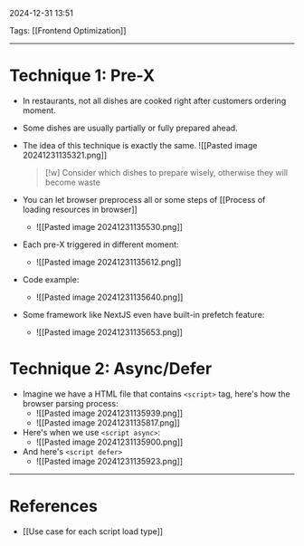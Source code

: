 2024-12-31 13:51

Tags: [[Frontend Optimization]]

---

# Technique 1: Pre-X

- In restaurants, not all dishes are cooked right after customers ordering moment.
- Some dishes are usually partially or fully prepared ahead.
- The idea of this technique is exactly the same.
  ![[Pasted image 20241231135321.png]]

  > [!w] Consider which dishes to prepare wisely, otherwise they will become waste

- You can let browser preprocess all or some steps of [[Process of loading resources in browser]]
  - ![[Pasted image 20241231135530.png]]
- Each pre-X triggered in different moment:
  - ![[Pasted image 20241231135612.png]]
- Code example:
  - ![[Pasted image 20241231135640.png]]
- Some framework like NextJS even have built-in prefetch feature:
  - ![[Pasted image 20241231135653.png]]

# Technique 2: Async/Defer

- Imagine we have a HTML file that contains `<script>` tag, here's how the browser parsing process:
  - ![[Pasted image 20241231135939.png]]
  - ![[Pasted image 20241231135817.png]]
- Here's when we use `<script async>`:
  - ![[Pasted image 20241231135900.png]]
- And here's `<script defer>`
  - ![[Pasted image 20241231135923.png]]

---

# References

- [[Use case for each script load type]]
